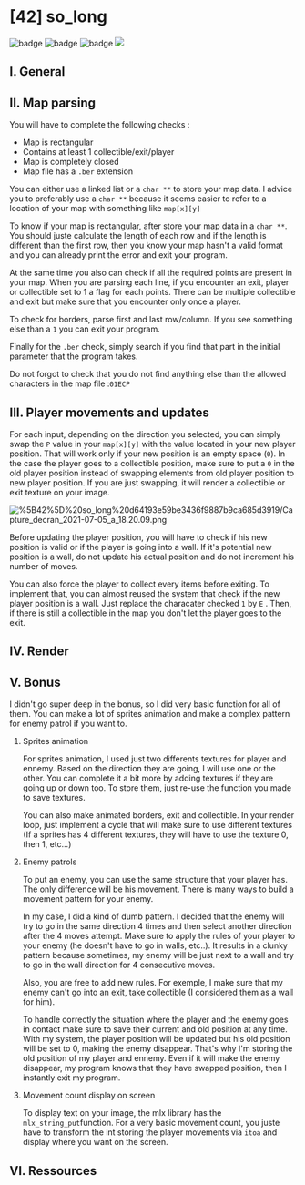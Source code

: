 # [42] so_long
![badge](https://img.shields.io/endpoint?url=https://gist.githubusercontent.com/Korkrane/990a037d04c9a3b71a62aa5df94cac00/raw/so_long_grade.json)
![badge](https://img.shields.io/endpoint?url=https://gist.githubusercontent.com/Korkrane/990a037d04c9a3b71a62aa5df94cac00/raw/so_long_bon.json)
![badge](https://img.shields.io/endpoint?url=https://gist.githubusercontent.com/Korkrane/990a037d04c9a3b71a62aa5df94cac00/raw/so_long_corr.json)
![](https://img.shields.io/github/languages/code-size/Korkrane/42SOLONG?label=size&style=flat-square)

## I. General

## II. Map parsing

You will have to complete the following checks :

- Map is rectangular
- Contains at least 1 collectible/exit/player
- Map is completely closed
- Map file has a `.ber` extension

You can either use a linked list or a `char **` to store your map data. I advice you to preferably use a `char **` because it seems easier to refer to a location of your map with something like `map[x][y]`

To know if your map is rectangular, after store your map data in a `char **`. You should juste calculate the length of each row and if the length is different than the first row, then you know your map hasn't a valid format and you can already print the error and exit your program.

At the same time you also can check if all the required points are present in your map. When you are parsing each line, if you encounter an exit, player or collectible set to 1 a flag for each points. There can be multiple collectible and exit but make sure that you encounter only once a player. 

To check for borders, parse first and last row/column. If you see something else than a `1` you can exit your program. 

Finally for the `.ber` check, simply search if you find that part in the initial parameter that the program takes. 

Do not forgot to check that you do not find anything else than the allowed characters in the map file :`01ECP`


## III. Player movements and updates

For each input, depending on the direction you selected, you can simply swap the `P` value in your `map[x][y]` with the value located in your new player position. That will work only if your new position is an empty space (`0`). In the case the player goes to a collectible position, make sure to put a `0` in the old player position instead of swapping elements  from old player position to new player position. If you are just swapping, it will render a collectible or exit texture on your image.

![%5B42%5D%20so_long%20d64193e59be3436f9887b9ca685d3919/Capture_decran_2021-07-05_a_18.20.09.png](%5B42%5D%20so_long%20d64193e59be3436f9887b9ca685d3919/Capture_decran_2021-07-05_a_18.20.09.png)

Before updating the player position, you will have to check if his new position is valid or if the player is going into a wall. If it's potential new position is a wall, do not update his actual position and do not increment his number of moves.

You can also force the player to collect every items before exiting. To implement that, you can almost reused the system that check if the new player position is a wall. Just replace the characater checked `1` by `E` . Then, if there is still a collectible in the map you don't let the player goes to the exit.

## IV. Render

## V. Bonus

I didn't go super deep in the bonus, so I did very basic function for all of them. You can make a lot of sprites animation and make a complex pattern for enemy patrol if you want to.

1. Sprites animation

    For sprites animation, I used just two differents textures for player and ennemy. Based on the direction they are going, I will use one or the other. You can complete it a bit more by adding textures if they are going up or down too. To store them, just re-use the function you made to save textures.

    You can also make animated borders, exit and collectible. In your render loop, just implement a cycle that will make sure to use different textures (If a sprites has 4 different textures, they will have to use the texture 0, then 1, etc...) 

2. Enemy patrols

    To put an enemy, you can use the same structure that your player has. The only difference will be his movement. There is many ways to build a movement pattern for your enemy.

    In my case, I did a kind of dumb pattern. I decided that the enemy will try to go in the same direction 4 times and then select another direction after the 4 moves attempt. Make sure to apply the rules of your player to your enemy (he doesn't have to go in walls, etc..). It results in a clunky pattern because sometimes, my enemy will be just next to a wall and try to go in the wall direction for 4 consecutive moves.

    Also, you are free to add new rules. For exemple, I make sure that my enemy can't go into an exit, take collectible (I considered them as a wall for him).

    To handle correctly the situation where the player and the enemy goes in contact make sure to save their current and old position at any time. With my system, the player position will be updated but his old position will be set to 0, making the enemy disappear. That's why I'm storing the old position of my player and ennemy. Even if it will make the enemy disappear, my program knows that they have swapped position, then I instantly exit my program. 

3. Movement count display on screen

    To display text on your image, the mlx library has the `mlx_string_put`function. For a very basic movement count, you juste have to transform the int storing the player movements via `itoa` and display where you want on the screen.

## VI. Ressources
